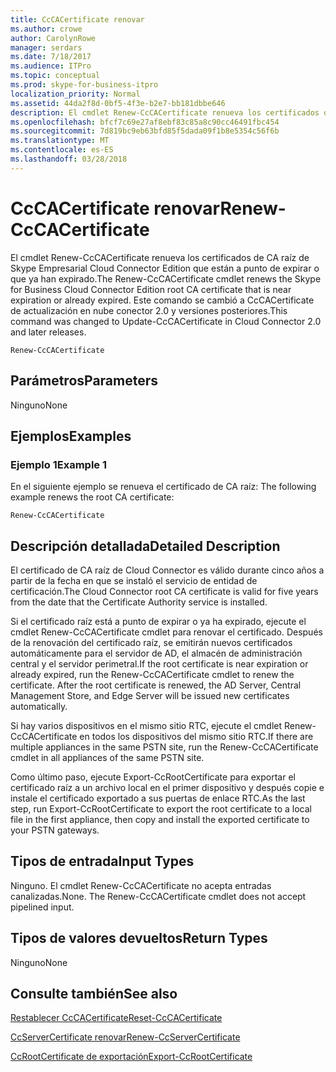 ```yaml
---
title: CcCACertificate renovar
ms.author: crowe
author: CarolynRowe
manager: serdars
ms.date: 7/18/2017
ms.audience: ITPro
ms.topic: conceptual
ms.prod: skype-for-business-itpro
localization_priority: Normal
ms.assetid: 44da2f8d-0bf5-4f3e-b2e7-bb181dbbe646
description: El cmdlet Renew-CcCACertificate renueva los certificados de CA raíz de Skype Empresarial Cloud Connector Edition que están a punto de expirar o que ya han expirado. Este comando se cambió a CcCACertificate de actualización en nube conector 2.0 y versiones posteriores.
ms.openlocfilehash: bfcf7c69e27af8ebf83c85a8c90cc46491fbc454
ms.sourcegitcommit: 7d819bc9eb63bfd85f5dada09f1b8e5354c56f6b
ms.translationtype: MT
ms.contentlocale: es-ES
ms.lasthandoff: 03/28/2018
---
```

# <a name="renew-cccacertificate"></a><span data-ttu-id="c74af-104">CcCACertificate renovar</span><span class="sxs-lookup"><span data-stu-id="c74af-104">Renew-CcCACertificate</span></span>
 
<span data-ttu-id="c74af-105">El cmdlet Renew-CcCACertificate renueva los certificados de CA raíz de Skype Empresarial Cloud Connector Edition que están a punto de expirar o que ya han expirado.</span><span class="sxs-lookup"><span data-stu-id="c74af-105">The Renew-CcCACertificate cmdlet renews the Skype for Business Cloud Connector Edition root CA certificate that is near expiration or already expired.</span></span> <span data-ttu-id="c74af-106">Este comando se cambió a CcCACertificate de actualización en nube conector 2.0 y versiones posteriores.</span><span class="sxs-lookup"><span data-stu-id="c74af-106">This command was changed to Update-CcCACertificate in Cloud Connector 2.0 and later releases.</span></span>
  
```
Renew-CcCACertificate
```

## <a name="parameters"></a><span data-ttu-id="c74af-107">Parámetros</span><span class="sxs-lookup"><span data-stu-id="c74af-107">Parameters</span></span>

<span data-ttu-id="c74af-108">Ninguno</span><span class="sxs-lookup"><span data-stu-id="c74af-108">None</span></span>
  
## <a name="examples"></a><span data-ttu-id="c74af-109">Ejemplos</span><span class="sxs-lookup"><span data-stu-id="c74af-109">Examples</span></span>
<span data-ttu-id="c74af-110"><a name="Examples"> </a></span><span class="sxs-lookup"><span data-stu-id="c74af-110"></span></span>

### <a name="example-1"></a><span data-ttu-id="c74af-111">Ejemplo 1</span><span class="sxs-lookup"><span data-stu-id="c74af-111">Example 1</span></span>

<span data-ttu-id="c74af-112">En el siguiente ejemplo se renueva el certificado de CA raíz: </span><span class="sxs-lookup"><span data-stu-id="c74af-112">The following example renews the root CA certificate:</span></span> 
  
```
Renew-CcCACertificate 
```

## <a name="detailed-description"></a><span data-ttu-id="c74af-113">Descripción detallada</span><span class="sxs-lookup"><span data-stu-id="c74af-113">Detailed Description</span></span>
<span data-ttu-id="c74af-114"><a name="DetailedDescription"> </a></span><span class="sxs-lookup"><span data-stu-id="c74af-114"></span></span>

<span data-ttu-id="c74af-115">El certificado de CA raíz de Cloud Connector es válido durante cinco años a partir de la fecha en que se instaló el servicio de entidad de certificación.</span><span class="sxs-lookup"><span data-stu-id="c74af-115">The Cloud Connector root CA certificate is valid for five years from the date that the Certificate Authority service is installed.</span></span>
  
<span data-ttu-id="c74af-p103">Si el certificado raíz está a punto de expirar o ya ha expirado, ejecute el cmdlet Renew-CcCACertificate cmdlet para renovar el certificado. Después de la renovación del certificado raíz, se emitirán nuevos certificados automáticamente para el servidor de AD, el almacén de administración central y el servidor perimetral.</span><span class="sxs-lookup"><span data-stu-id="c74af-p103">If the root certificate is near expiration or already expired, run the Renew-CcCACertificate cmdlet to renew the certificate. After the root certificate is renewed, the AD Server, Central Management Store, and Edge Server will be issued new certificates automatically.</span></span>
  
<span data-ttu-id="c74af-118">Si hay varios dispositivos en el mismo sitio RTC, ejecute el cmdlet Renew-CcCACertificate en todos los dispositivos del mismo sitio RTC.</span><span class="sxs-lookup"><span data-stu-id="c74af-118">If there are multiple appliances in the same PSTN site, run the Renew-CcCACertificate cmdlet in all appliances of the same PSTN site.</span></span>
  
<span data-ttu-id="c74af-119">Como último paso, ejecute Export-CcRootCertificate para exportar el certificado raíz a un archivo local en el primer dispositivo y después copie e instale el certificado exportado a sus puertas de enlace RTC.</span><span class="sxs-lookup"><span data-stu-id="c74af-119">As the last step, run Export-CcRootCertificate to export the root certificate to a local file in the first appliance, then copy and install the exported certificate to your PSTN gateways.</span></span>
  
## <a name="input-types"></a><span data-ttu-id="c74af-120">Tipos de entrada</span><span class="sxs-lookup"><span data-stu-id="c74af-120">Input Types</span></span>
<span data-ttu-id="c74af-121"><a name="InputTypes"> </a></span><span class="sxs-lookup"><span data-stu-id="c74af-121"></span></span>

<span data-ttu-id="c74af-p104">Ninguno. El cmdlet Renew-CcCACertificate no acepta entradas canalizadas.</span><span class="sxs-lookup"><span data-stu-id="c74af-p104">None. The Renew-CcCACertificate cmdlet does not accept pipelined input.</span></span>
  
## <a name="return-types"></a><span data-ttu-id="c74af-124">Tipos de valores devueltos</span><span class="sxs-lookup"><span data-stu-id="c74af-124">Return Types</span></span>
<span data-ttu-id="c74af-125"><a name="ReturnTypes"> </a></span><span class="sxs-lookup"><span data-stu-id="c74af-125"></span></span>

<span data-ttu-id="c74af-126">Ninguno</span><span class="sxs-lookup"><span data-stu-id="c74af-126">None</span></span>
  
## <a name="see-also"></a><span data-ttu-id="c74af-127">Consulte también</span><span class="sxs-lookup"><span data-stu-id="c74af-127">See also</span></span>
<span data-ttu-id="c74af-128"><a name="ReturnTypes"> </a></span><span class="sxs-lookup"><span data-stu-id="c74af-128"></span></span>

[<span data-ttu-id="c74af-129">Restablecer CcCACertificate</span><span class="sxs-lookup"><span data-stu-id="c74af-129">Reset-CcCACertificate</span></span>](reset-cccacertificate.md)
  
[<span data-ttu-id="c74af-130">CcServerCertificate renovar</span><span class="sxs-lookup"><span data-stu-id="c74af-130">Renew-CcServerCertificate</span></span>](renew-ccservercertificate.md)
  
[<span data-ttu-id="c74af-131">CcRootCertificate de exportación</span><span class="sxs-lookup"><span data-stu-id="c74af-131">Export-CcRootCertificate</span></span>](export-ccrootcertificate.md)
  


